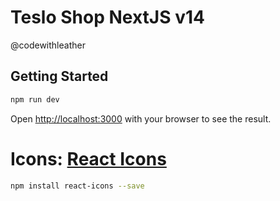 # Teslo Shop NextJS v14
@codewithleather

## Getting Started

```bash
npm run dev
```

Open [http://localhost:3000](http://localhost:3000) with your browser to see the result.

# Icons: [React Icons](https://react-icons.github.io/react-icons/)

```bash
npm install react-icons --save
```
